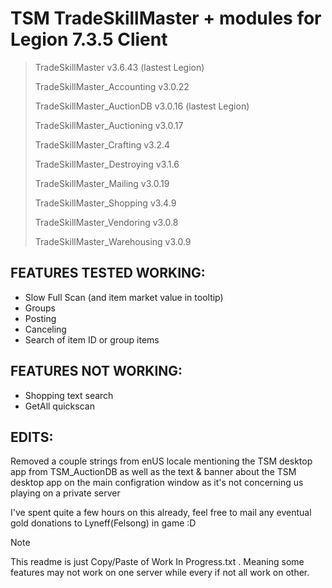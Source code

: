 # TSM TradeSkillMaster + modules for Legion 7.3.5 Client

> TradeSkillMaster v3.6.43 (lastest Legion)
> 
> TradeSkillMaster_Accounting v3.0.22
> 
> TradeSkillMaster_AuctionDB v3.0.16 (lastest Legion)
> 
> TradeSkillMaster_Auctioning v3.0.17
> 
> TradeSkillMaster_Crafting v3.2.4
> 
> TradeSkillMaster_Destroying v3.1.6
> 
> TradeSkillMaster_Mailing v3.0.19
> 
> TradeSkillMaster_Shopping v3.4.9
> 
> TradeSkillMaster_Vendoring v3.0.8
> 
> TradeSkillMaster_Warehousing v3.0.9 


## FEATURES TESTED WORKING:
- Slow Full Scan (and item market value in tooltip)
- Groups
- Posting
- Canceling
- Search of item ID or group items

## FEATURES NOT WORKING:
- Shopping text search
- GetAll quickscan

## EDITS:
Removed a couple strings from enUS locale mentioning the TSM desktop app from TSM_AuctionDB as well as the text & banner about the TSM desktop app on the main configration window as it's not concerning us playing on a private server

I've spent quite a few hours on this already, feel free to mail any eventual gold donations to Lyneff(Felsong) in game :D

> [!NOTE]
> This readme is just Copy/Paste of Work In Progress.txt . Meaning some features may not work on one server while every if not all work on other.
